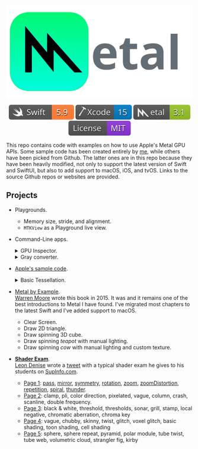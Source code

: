 <p align="center">
   <img src="Documentation/Assets/Metal.svg" alt="Metal Logo & Name"/>
</p>

<p align="center">
    <a href="https://swift.org/about/#swiftorg-and-open-source"><img src="Documentation/Assets/Badges/Swift.svg" alt="Swift 5.9"></a>
    <a href="https://developer.apple.com/xcode/"><img src="Documentation/Assets/Badges/Xcode.svg" alt="Xcode 15"></a>
    <a href="https://developer.apple.com/metal/"><img src="Documentation/Assets/Badges/Metal.svg" alt="Metal 3.1"></a>
    <a href="http://doge.mit-license.org"><img src="Documentation/Assets/Badges/License.svg" alt="MIT License"></a>
</p>

This repo contains code with examples on how to use Apple's Metal GPU APIs. Some sample code has been created entirely by [me](https://github.com/dehesa), while others have been picked from Github. The latter ones are in this repo because they have been heavily modified, not only to support the latest version of Swift and SwiftUI, but also to add support to macOS, iOS, and tvOS. Links to the source Github repos or websites are provided.

## Projects

-   Playgrounds.

    - Memory size, stride, and alignment.
    - `MTKView` as a Playground live view.

-   Command-Line apps.

    <div>
    <details><summary>GPU Inspector.</summary><p>

    Prints on `stdout` a brief description of all your available GPUs. For example:

    ```
    Apple M1 Max
      Built-in GPU
      Unified memory (shared with CPU)
        max recommended working set: 48 GB
      Feature set support
        family: apple 1, apple 2, apple 3, apple 4, apple 5, apple 6, apple 7, metal 3
      General Purpose Computing
        max threadgroup memory: 32 kB
        max threads per threadgroup: [1024, 1024, 1024]
        threads execution width: 32
    
    Intel(R) HD Graphics 530
      Built-in GPU (low power)
      Unified memory (shared with CPU)
        max recommended working set: 1.61 GB
      Feature set support
        family: common 1, common 2, common 3, apple 1, apple 2, apple 3, apple 4
      General Purpose Computing
        max threadgroup memory: 64 KB
        max threads per threadgroup: [1024, 1024, 1024]
        threads execution width: 32

    AMD Radeon Pro 460
      Built-in GPU
      Discrete memory
        max recommended working set: 4.29 GB
      Feature set support
        family: common 1, common 2, common 3, apple 1, apple 2, apple 3, apple 4
      General Purpose Computing
        max threadgroup memory: 64 KB
        max threads per threadgroup: [1024, 1024, 1024]
        threads execution width: 64
    ```

    </p></details>
    <details><summary>Gray converter.</summary><p>
    
    Transform an image into its gray-scale version.
    
    This command-line utitily expects a single argument indicating the location of the image to transform and outputs the gray scale version to the `~/Desktop` with name `out.png`.
    You can run it from Xcode by pressing ⌘ + R. This project scheme has an argument where you can specify a different image from the default image.

    This utility is based on [Safx](https://github.com/safx)' gray converter [compute sample](https://github.com/safx/Metal-CommandLine-Sample-Swift).

    </p></details>
    </div>

-   [Apple's sample code](https://developer.apple.com/metal/sample-code).

    <details><summary>Basic Tessellation.</summary><p>

    [This sample](https://developer.apple.com/library/content/samplecode/MetalBasicTessellation/Introduction/Intro.html) shows how to tessellate a triangle or quad patch with adjustable per-patch tessellation factors.

    </p><p align="center">
        <img src="Documentation/Assets/Tessellation.png" alt="macOS app tessellating a triangle"/>
    </p></details>

-   [Metal by Example](https://metalbyexample.com).
    <br>[Warren Moore](https://warrenmoore.net) wrote this book in 2015. It was and it remains one of the best introductions to Metal I have found.
    I've migrated most chapters to the latest Swift and I've added support to macOS.

    - Clear Screen.
    - Draw 2D triangle.
    - Draw spinning 3D cube.
    - Draw spinning _teapot_ with manual lighting.
    - Draw spinning _cow_ with manual lighting and custom texture.

-   [**Shader Exam**](https://github.com/leon196/SIGExam).
    <br>[Leon Denise](http://leon196.github.io) wrote a [tweet](https://twitter.com/leondenise/status/953716696161882114) with a typical shader exam he gives to his students on [SupInfo.com](https://rubika-edu.com).
    -   [Page 1](Shader%20Exam/Exam/Page1.png):
        [pass](Shader%20Exam/Page%201/SecondPass.metal#L35),
        [mirror](Shader%20Exam/Page%201/SecondPass.metal#L47),
        [symmetry](Shader%20Exam/Page%201/SecondPass.metal#L57),
        [rotation](Shader%20Exam/Page%201/SecondPass.metal#L67),
        [zoom](Shader%20Exam/Page%201/SecondPass.metal#L91),
        [zoomDistortion](Shader%20Exam/Page%201/SecondPass.metal#L103),
        [repetition](Shader%20Exam/Page%201/SecondPass.metal#L116),
        [spiral](Shader%20Exam/Page%201/SecondPass.metal#L128),
        [thunder](Shader%20Exam/Page%201/SecondPass.metal#L145).
    -   [Page 2](Shader%20Exam/Exam/Page2.png): clamp, pli, color direction, pixelated, vague, column, crash, scanline, double frequency.
    -   [Page 3](Shader%20Exam/Exam/Page3.png): black & white, threshold, thresholds, sonar, grill, stamp, local negative, chromatic aberration, chroma key
    -   [Page 4](Shader%20Exam/Exam/Page4.png): vague, chubby, skinny, twist, glitch, voxel glitch, basic shading, toon shading, cell shading
    -   [Page 5](Shader%20Exam/Exam/Page5.png): sphere, sphere repeat, pyramid, polar module, tube twist, tube web, volumetric cloud, strangler fig, kirby
